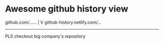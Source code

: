 # Awesome github history view

github.com/......
|
V
github-history.netlify.com/...

---

PLS checkout big company's repository
